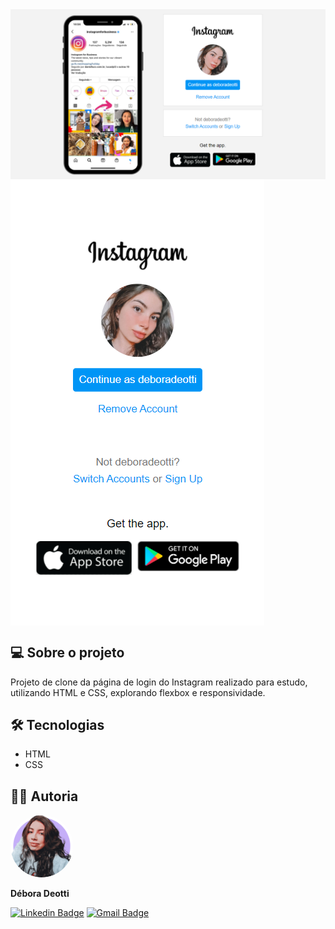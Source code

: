 <img align="center" src="img/screenshot1.png">
<img align="center" src="img/screenshot2.png">

<h2 class="sobre">💻 Sobre o projeto</h2>
<p>Projeto de clone da página de login do Instagram realizado para estudo, utilizando HTML e CSS, explorando flexbox e responsividade.</p>

<h2 class="tecnologias">🛠️ Tecnologias</h2>

- HTML
- CSS


<h2 class="autoria">👩‍💻 Autoria</h2>

<img style="border-radius: 50%;" src="img/debora.png" width="100px;" alt=""/><br />   

<p><b>Débora Deotti</b></p>

[![Linkedin Badge](https://img.shields.io/badge/-Débora%20Deotti-blue?style=flat-square&logo=Linkedin&logoColor=white&link=https://www.linkedin.com/in/deboradeotti/)](https://www.linkedin.com/in/deboradeotti/) 
[![Gmail Badge](https://img.shields.io/badge/-debora.deotti@gmail.com-c14438?style=flat-square&logo=Gmail&logoColor=white&link=mailto:debora.deotti@gmail.com)](mailto:debora.deotti@gmail.com)